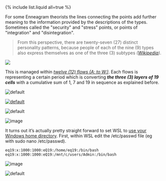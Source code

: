 {% include list.liquid all=true %}

For some Enneagram theorists the lines connecting the points add further meaning to the information provided by the descriptions of the types. Sometimes called the "security" and "stress" points, or points of "integration" and "disintegration".

>From this perspective, there are twenty-seven (27) distinct personality patterns, because people of each of the nine (9) types also express themselves as one of the three (3) subtypes _([Wikipedia](https://en.wikipedia.org/wiki/Enneagram_of_Personality#Instinctual_subtypes))_.

![](https://user-images.githubusercontent.com/36441664/72740943-43d20200-3bd9-11ea-9a57-49516138a23f.jpg)

This is managed within _[twelve (12) flows (A: to W:)](https://gist.github.com/eq19/c9bdc2bbe55f2d162535023c8d321831#file-grammar-md)_. Each flows is representing a certain period which is converting ***the three (3) layers of 19 cells*** with a cumulative sum of 1, 7 and 19 in sequence as explained before.

![default](https://user-images.githubusercontent.com/8466209/202852982-749111d6-7180-43c2-937d-7b0b984a3fa1.png)

[![default](https://user-images.githubusercontent.com/8466209/202854626-268e084b-ed18-4439-9278-7ed19351cc9b.png)](https://stackoverflow.com/a/74439875/4058484)

![default](https://user-images.githubusercontent.com/8466209/202159178-6f0c20e3-6ac5-4aaf-b026-508d54e3834e.png)

![image](https://user-images.githubusercontent.com/8466209/202158795-ee46f959-8b59-42c5-adb0-4ade6a7a494d.png)

It turns out it’s actually pretty straight forward to set WSL to [use your Windows home directory](https://jeremyskinner.co.uk/2018/07/27/sharing-home-directory-between-windows-and-wsl/). First, within WSL edit the /etc/passwd file (eg with sudo nano /etc/passwd). 

```
eq19:x:1000:1000:eQ19:/home/eq19:/bin/bash
eq19:x:1000:1000:eQ19:/mnt/c/users/Admin:/bin/bash
```

![image](https://user-images.githubusercontent.com/8466209/243179406-3f466fdf-08fd-48e0-9ec7-b81ffcfa9f84.png)

![default](https://user-images.githubusercontent.com/8466209/202854144-cac0a371-a9b6-4b28-92bb-2f8f248bf5f0.png)
